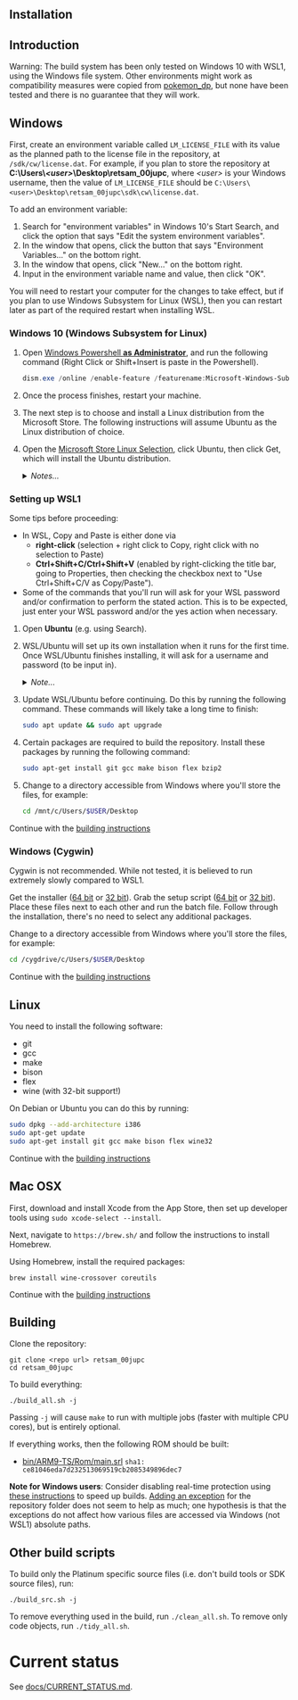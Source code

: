 Installation
------------

## Introduction
Warning: The build system has been only tested on Windows 10 with WSL1, using the Windows file system. Other environments might work as compatibility measures were copied from [pokemon_dp](https://gitgud.io/gainax/pokemon_dp), but none have been tested and there is no guarantee that they will work. 

## Windows
First, create an environment variable called `LM_LICENSE_FILE` with its value as the planned path to the license file in the repository, at `/sdk/cw/license.dat`. For example, if you plan to store the repository at **C:\\Users\\_\<user>_\\Desktop\\retsam_00jupc**, where _\<user>_ is your Windows username, then the value of `LM_LICENSE_FILE` should be `C:\Users\<user>\Desktop\retsam_00jupc\sdk\cw\license.dat`.

To add an environment variable:
1. Search for "environment variables" in Windows 10's Start Search, and click the option that says "Edit the system environment variables".
2. In the window that opens, click the button that says "Environment Variables..." on the bottom right.
3. In the window that opens, click "New..." on the bottom right.
4. Input in the environment variable name and value, then click "OK".

You will need to restart your computer for the changes to take effect, but if you plan to use Windows Subsystem for Linux (WSL), then you can restart later as part of the required restart when installing WSL.

### Windows 10 (Windows Subsystem for Linux)

1. Open [Windows Powershell **as Administrator**](https://i.imgur.com/QKmVbP9.png), and run the following command (Right Click or Shift+Insert is paste in the Powershell).

    ```powershell
    dism.exe /online /enable-feature /featurename:Microsoft-Windows-Subsystem-Linux /all /norestart
    ```

2. Once the process finishes, restart your machine.

3. The next step is to choose and install a Linux distribution from the Microsoft Store. The following instructions will assume Ubuntu as the Linux distribution of choice.

4. Open the [Microsoft Store Linux Selection](https://aka.ms/wslstore), click Ubuntu, then click Get, which will install the Ubuntu distribution.
    <details>
        <summary><i>Notes...</i></summary>

    >   Note 1: If a dialog pops up asking for you to sign into a Microsoft Account, then just close the dialog.  
    >   Note 2: If the link does not work, then open the Microsoft Store manually, and search for the Ubuntu app (choose the one with no version number).
    </details>

### Setting up WSL1
Some tips before proceeding:
- In WSL, Copy and Paste is either done via
    - **right-click** (selection + right click to Copy, right click with no selection to Paste)
    - **Ctrl+Shift+C/Ctrl+Shift+V** (enabled by right-clicking the title bar, going to Properties, then checking the checkbox next to "Use Ctrl+Shift+C/V as Copy/Paste").
- Some of the commands that you'll run will ask for your WSL password and/or confirmation to perform the stated action. This is to be expected, just enter your WSL password and/or the yes action when necessary.

1. Open **Ubuntu** (e.g. using Search).
2. WSL/Ubuntu will set up its own installation when it runs for the first time. Once WSL/Ubuntu finishes installing, it will ask for a username and password (to be input in).
    <details>
        <summary><i>Note...</i></summary>

    >   When typing in the password, there will be no visible response, but the terminal will still read in input.
    </details>

3. Update WSL/Ubuntu before continuing. Do this by running the following command. These commands will likely take a long time to finish:

    ```bash
    sudo apt update && sudo apt upgrade
    ```

4. Certain packages are required to build the repository. Install these packages by running the following command:

    ```bash
    sudo apt-get install git gcc make bison flex bzip2
    ```

5. Change to a directory accessible from Windows where you'll store the files, for example:
    ```bash
    cd /mnt/c/Users/$USER/Desktop
    ```

Continue with the [building instructions](#building)

### Windows (Cygwin)
Cygwin is not recommended. While not tested, it is believed to run extremely slowly compared to WSL1.

Get the installer ([64 bit](https://www.cygwin.com/setup-x86_64.exe) or [32 bit](https://www.cygwin.com/setup-x86.exe)). Grab the setup script ([64 bit](tools/cygwin_setup-x86.bat) or [32 bit](tools/cygwin_setup-x86_64.bat)).  
Place these files next to each other and run the batch file. Follow through the installation, there's no need to select any additional packages.

Change to a directory accessible from Windows where you'll store the files, for example:
```bash
cd /cygdrive/c/Users/$USER/Desktop
```

Continue with the [building instructions](#building)


## Linux

You need to install the following software:
* git
* gcc
* make
* bison
* flex
* wine (with 32-bit support!)

On Debian or Ubuntu you can do this by running:
```bash
sudo dpkg --add-architecture i386
sudo apt-get update
sudo apt-get install git gcc make bison flex wine32
```

Continue with the [building instructions](#building)


## Mac OSX

First, download and install Xcode from the App Store, then set up developer tools using `sudo xcode-select --install`.

Next, navigate to `https://brew.sh/` and follow the instructions to install Homebrew.

Using Homebrew, install the required packages:

```shell
brew install wine-crossover coreutils
```

Continue with the [building instructions](#building)


## Building

Clone the repository:
```
git clone <repo url> retsam_00jupc
cd retsam_00jupc
```

To build everything:
```
./build_all.sh -j
```
Passing `-j` will cause `make` to run with multiple jobs (faster with multiple CPU cores), but is entirely optional.

If everything works, then the following ROM should be built:
- [bin/ARM9-TS/Rom/main.srl](https://datomatic.no-intro.org/index.php?page=show_record&s=28&n=3541) `sha1: ce81046eda7d232513069519cb2085349896dec7`

**Note for Windows users**: Consider disabling real-time protection using [these instructions](https://support.microsoft.com/en-us/windows/turn-off-defender-antivirus-protection-in-windows-security-99e6004f-c54c-8509-773c-a4d776b77960) to speed up builds. [Adding an exception](https://support.microsoft.com/help/4028485) for the repository folder does not seem to help as much; one hypothesis is that the exceptions do not affect how various files are accessed via Windows (not WSL1) absolute paths.

## Other build scripts
To build only the Platinum specific source files (i.e. don't build tools or SDK source files), run:
```
./build_src.sh -j
```

To remove everything used in the build, run `./clean_all.sh`. To remove only code objects, run `./tidy_all.sh`. 

# Current status
See [docs/CURRENT_STATUS.md](docs/CURRENT_STATUS.md).
